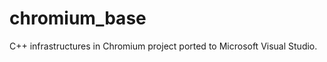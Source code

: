 chromium_base
=============

C++ infrastructures in Chromium project ported to Microsoft Visual Studio.
<br />
